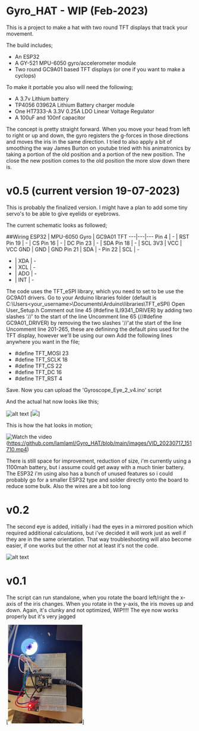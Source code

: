 # Gyro_HAT - WIP (Feb-2023)
This is a project to make a hat with two round TFT displays that track your movement.

The build includes;
 - An ESP32
 - A GY-521 MPU-6050 gyro/accelerometer module
 - Two round GC9A01 based TFT displays (or one if you want to make a cyclops)

To make it portable you also will need the following;
 - A 3.7v Lithium battery
 - TP4056 03962A Lithium Battery charger module
 - One HT7333-A 3.3V 0.25A LDO Linear Voltage Regulator
 - A 100uF and 100nf capacitor

The concept is pretty straight forward. 
When you move your head from left to right or up and down, the gyro registers the g-forces in those directions and moves the iris in the same direction.
I tried to also apply a bit of smoothing the way James Burton on youtube tried with his animatronics by taking a portion of the old position and a portion of the new position. The close the new position comes to the old position the more slow down there is.


# v0.5 (current version 19-07-2023)
This is probably the finalized version. 
I might have a plan to add some tiny servo's to be able to give eyelids or eyebrows.

The current schematic looks as followed;


##Wiring
ESP32 | MPU-6050 Gyro | GC9A01 TFT
---|---|---
Pin 4 | - | RST
Pin 19 | - | CS
Pin 16 | - | DC
Pin 23 | - | SDA
Pin 18 | - | SCL
3V3 | VCC | VCC
GND | GND | GND
Pin 21 | SDA | -
Pin 22 | SCL | -
- | XDA | -
- | XCL | -
- | ADO | -
- | INT | -

The code uses the TFT_eSPI library, which you need to set to be use the GC9A01 drivers.
Go to your Arduino libraries folder (default is C:\Users\<your_username>\Documents\Arduino\libraries\TFT_eSPI)
Open User_Setup.h
Comment out line 45 (#define ILI9341_DRIVER) by adding two slashes '//' to the start of the line
Uncomment line 65 (//#define GC9A01_DRIVER) by removing the two slashes '//'at the start of the line
Uncomment line 201-265, these are defininng the default pins used for the TFT display, however we'll be using our own
Add the following lines anywhere you want in the file;
 - #define TFT_MOSI 23
 - #define TFT_SCLK 18
 - #define TFT_CS   22
 - #define TFT_DC   16
 - #define TFT_RST   4

Save.
Now you can upload the 'Gyroscope_Eye_2_v4.ino' script

And the actual hat now looks like this;

![alt text](https://github.com/IamIamI/Gyro_HAT/blob/main/images/IMG_20230715_161058.jpg?raw=true)
[<img src="https://github.com/IamIamI/Gyro_HAT/blob/main/images/IMG_20230715_161058.jpg?raw=true" width="200" />]

This is how the hat looks in motion;

![Watch the video](https://i.stack.imgur.com/Vp2cE.png)(https://github.com/IamIamI/Gyro_HAT/blob/main/images/VID_20230717_151710.mp4)

There is still space for improvement, reduction of size, i'm currently using a 1100mah battery, but i assume could get away with a much tinier battery.
The ESP32 i'm using also has a bunch of unused features so i could probably go for a smaller ESP32 type and solder directly onto the board to reduce some bulk.
Also the wires are a bit too long



# v0.2
The second eye is added, initially i had the eyes in a mirrored position which required additional calculations, but i've decided it will work just as well if they are in the same orientation.
That way troubleshooting will also become easier, if one works but the other not at least it's not the code.

![alt text](https://github.com/IamIamI/Gyro_HAT/blob/main/images/IMG_20230715_155742.jpg?raw=true)



# v0.1
The script can run standalone, when you rotate the board left/right the x-axis of the iris changes.
When you rotate in the y-axis, the iris moves up and down.
Again, it's clunky and not optimized, WIP!!!!
The eye now works properly but it's very jagged

[<img src="https://github.com/IamIamI/Gyro_HAT/blob/main/images/IMG_20230123_200207.jpg?raw=true" width="200" />]



